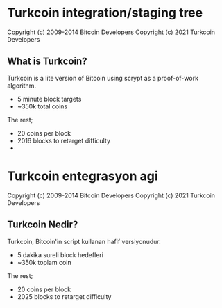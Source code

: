 Turkcoin integration/staging tree
================================


Copyright (c) 2009-2014 Bitcoin Developers
Copyright (c) 2021 Turkcoin Developers

What is Turkcoin?
----------------

Turkcoin is a lite version of Bitcoin using scrypt as a proof-of-work algorithm.
 - 5 minute block targets
 - ~350k total coins

The rest;
 - 20 coins per block
 - 2016 blocks to retarget difficulty
 -
 
 Turkcoin entegrasyon agi
================================


Copyright (c) 2009-2014 Bitcoin Developers
Copyright (c) 2021 Turkcoin Developers

Turkcoin Nedir?
----------------

Turkcoin, Bitcoin'in script kullanan hafif versiyonudur.
 - 5 dakika sureli block hedefleri
 - ~350k toplam coin

The rest;
 - 20 coins per block
 - 2025 blocks to retarget difficulty

